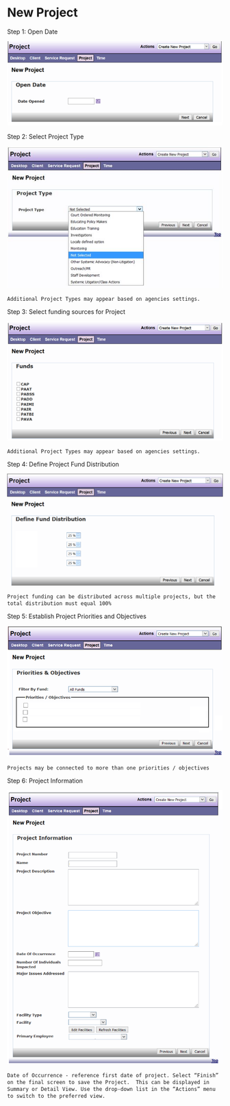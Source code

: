 # New Project

Step 1: Open Date

![New Project](images/new-prj-1.png)
 
Step 2: Select Project Type

![New Project](images/new-prj-2.png)
 
```admonish note
Additional Project Types may appear based on agencies settings.
```

Step 3: Select funding sources for Project

![New Project](images/new-prj-3.png)
 
```admonish note
Additional Project Types may appear based on agencies settings.
```
 
Step 4:  Define Project Fund Distribution

![New Project](images/new-prj-4.png)
 
```admonish note
Project funding can be distributed across multiple projects, but the total distribution must equal 100% 
```

Step 5: Establish Project Priorities and Objectives

![New Project](images/new-prj-5.png)

```admonish note
Projects may be connected to more than one priorities / objectives
```

Step 6: Project Information

![New Project](images/new-prj-6.png)

```admonish tip
Date of Occurrence - reference first date of project. Select “Finish” on the final screen to save the Project.  This can be displayed in Summary or Detail View. Use the drop-down list in the “Actions” menu to switch to the preferred view.
```